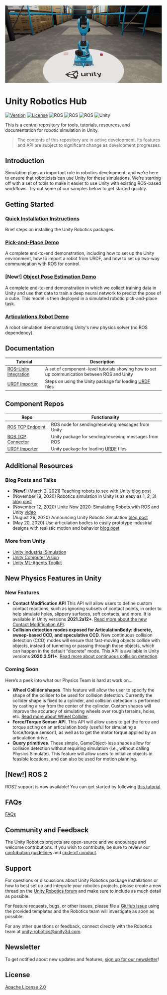<p align="center"><img src="images/warehouse.gif"/></p>

# Unity Robotics Hub

[![Version](https://img.shields.io/github/v/tag/Unity-Technologies/Unity-Robotics-Hub)](https://github.com/Unity-Technologies/Unity-Robotics-Hub/releases)
[![License](https://img.shields.io/badge/license-Apache--2.0-green.svg)](LICENSE.md)
![ROS](https://img.shields.io/badge/ros-melodic-brightgreen)
![ROS](https://img.shields.io/badge/ros-noetic-brightgreen)
![ROS](https://img.shields.io/badge/ros2-foxy-brightgreen)
![Unity](https://img.shields.io/badge/unity-2020.2+-brightgreen)

This is a central repository for tools, tutorials, resources, and documentation for robotic simulation in Unity.

> The contents of this repository are in active development. Its features and API are subject to significant change as development progresses.

## Introduction

Simulation plays an important role in robotics development, and we’re here to ensure that roboticists can use Unity for these simulations. We're starting off with a set of tools to make it easier to use Unity with existing ROS-based workflows. Try out some of our samples below to get started quickly.

## Getting Started
### [Quick Installation Instructions](tutorials/quick_setup.md)

Brief steps on installing the Unity Robotics packages.

### [Pick-and-Place Demo](tutorials/pick_and_place/README.md)

A complete end-to-end demonstration, including how to set up the Unity environment, how to import a robot from URDF, and how to set up two-way communication with ROS for control.

### [**New!**] [Object Pose Estimation Demo](https://github.com/Unity-Technologies/Robotics-Object-Pose-Estimation)

A complete end-to-end demonstration in which we collect training data in Unity and use that data to train a deep neural network to predict the pose of a cube. This model is then deployed in a simulated robotic pick-and-place task.

### [Articulations Robot Demo](https://github.com/Unity-Technologies/articulations-robot-demo)

A robot simulation demonstrating Unity's new physics solver (no ROS dependency).
## Documentation

| Tutorial | Description |
|---|---|
| [ROS–Unity Integration](tutorials/ros_unity_integration/README.md) | A set of component-level tutorials showing how to set up communication between ROS and Unity |
| [URDF Importer](tutorials/urdf_importer/urdf_tutorial.md) | Steps on using the Unity package for loading [URDF](http://wiki.ros.org/urdf) files |

## Component Repos

| Repo | Functionality |
|---|---|
| [ROS TCP Endpoint](https://github.com/Unity-Technologies/ROS-TCP-Endpoint) | ROS node for sending/receiving messages from Unity |
| [ROS TCP Connector](https://github.com/Unity-Technologies/ROS-TCP-Connector) | Unity package for sending/receiving messages from ROS |
| [URDF Importer](https://github.com/Unity-Technologies/URDF-Importer) | Unity package for loading [URDF](http://wiki.ros.org/urdf) files |



## Additional Resources

### Blog Posts and Talks

- [**New!**] (March 2, 2021) Teaching robots to see with Unity [blog post](https://blogs.unity3d.com/2021/03/02/teaching-robots-to-see-with-unity/)
- (November 19, 2020) Robotics simulation in Unity is as easy as 1, 2, 3! [blog post](https://blogs.unity3d.com/2020/11/19/robotics-simulation-in-unity-is-as-easy-as-1-2-3/)
- (November 12, 2020)
Unite Now 2020: Simulating Robots with ROS and Unity [video](https://resources.unity.com/unitenow/onlinesessions/simulating-robots-with-ros-and-unity)
- (August 26, 2020)
Announcing Unity Robotic Simulation [blog post](https://unity.com/solutions/automotive-transportation-manufacturing/robotics)
- (May 20, 2020)
Use articulation bodies to easily prototype industrial designs with realistic motion and behavior [blog post](https://blogs.unity3d.com/2020/05/20/use-articulation-bodies-to-easily-prototype-industrial-designs-with-realistic-motion-and-behavior/)

### More from Unity

- [Unity Industrial Simulation](https://unity.com/products/unity-simulation)
- [Unity Computer Vision](https://unity.com/computer-vision)
- [Unity ML-Agents Toolkit](https://github.com/Unity-Technologies/ml-agents)

## New Physics Features in Unity
### New Features
- **Contact Modification API** This API will allow users to define custom contact reactions, such as ignoring subsets of contact points, in order to help simulate holes, slippery surfaces, soft contacts, and more. It is available in Unity versions **2021.2a12+**. [Read more about the new Contact Modification API](https://forum.unity.com/threads/experimental-contacts-modification-api.924809/).
- **Collision detection modes exposed for ArticulationBody: discrete, sweep-based CCD, and speculative CCD**. New continuous collision detection (CCD) modes will ensure that fast-moving objects collide with objects, instead of tunneling or passing through those objects, which can happen in the default “discrete” mode. This API is available in Unity versions **2020.3.5f1+**. [Read more about continuous collision detection](https://docs.unity3d.com/2020.3/Documentation/ScriptReference/ArticulationBody-collisionDetectionMode.html).

### Coming Soon
Here’s a peek into what our Physics Team is hard at work on…

- **Wheel Collider shapes**. This feature will allow the user to specify the shape of the collider to be used for collision detection. Currently the collider shape is fixed to a cylinder, and collision detection is performed by casting a ray from the center of the cylinder. Custom shapes will improve the accuracy of simulating wheels over rough terrains, holes, etc. [Read more about Wheel Collider](https://docs.unity3d.com/Manual/class-WheelCollider.html).
- **Force/Torque Sensor API**. This API will allow users to get the force and torque acting on an articulation body (useful for simulating a force/torque sensor!), as well as to get the motor torque applied by an articulation drive.
- **Query primitives**. These simple, GameObject-less shapes allow for collision detection without requiring simulation (i.e., without calling Physics.Simulate). This feature will allow users to initialize objects in feasible locations, and can also be used for motion planning.

## [**New!**] ROS 2
ROS2 support is now available! You can get started by following [this tutorial](https://github.com/Unity-Technologies/Unity-Robotics-Hub/blob/main/tutorials/ros_unity_integration/publisher.md).


## FAQs
[FAQs](faq.md)

## Community and Feedback

The Unity Robotics projects are open-source and we encourage and welcome contributions.
If you wish to contribute, be sure to review our [contribution guidelines](CONTRIBUTING.md)
and [code of conduct](CODE_OF_CONDUCT.md).

## Support

For questions or discussions about Unity Robotics package installations or how to best set up and integrate your robotics projects, please create a new thread on the [Unity Robotics forum](https://forum.unity.com/forums/robotics.623/) and make sure to include as much detail as possible.

For feature requests, bugs, or other issues, please file a [GitHub issue](https://github.com/Unity-Technologies/Unity-Robotics-Hub/issues) using the provided templates and the Robotics team will investigate as soon as possible.

For any other questions or feedback, connect directly with the
Robotics team at [unity-robotics@unity3d.com](mailto:unity-robotics@unity3d.com).

## Newsletter
To get notified about new updates and features, [sign up for our newsletter](https://create.unity3d.com/robotics-simulation-newsletter-sign-up)!

## License
[Apache License 2.0](LICENSE)
